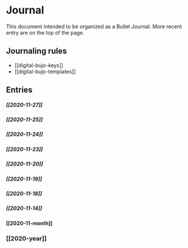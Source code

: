 # Journal

This document intended to be organized as a Bullet Journal. More recent entry are on the top of the page.

## Journaling rules
- [[digital-bujo-keys]]
- [[digital-bujo-templates]]

## Entries

##### [[2020-11-27]]

##### [[2020-11-25]]

##### [[2020-11-24]]

##### [[2020-11-23]]

##### [[2020-11-20]]

##### [[2020-11-19]]

##### [[2020-11-18]]

##### [[2020-11-14]]

#### [[2020-11-month]]

### [[2020-year]]


